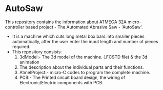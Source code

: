 # AutoSaw
This repository contains the information about ATMEGA 32A micro-controller based project - The Automated Abrasive Saw - 'AutoSaw'.
* It is a machine which cuts long metal box bars into smaller pieces automatically, after the user enter the input length and number of pieces required.
* This repository consists:
    1. 3dModel:- The 3d model of the machine. (.FCSTD file) & the 3d animation
    2. The description about the individual parts and their functions.
    3. AtmelProject:- micro-C codes to program the complete machine.
    4. PCB:- The Printed circuit board design, the wiring of Electronic/Electric components with PCB.
